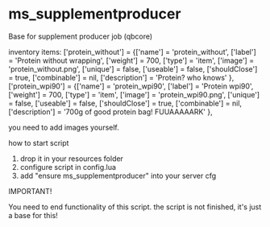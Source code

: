 # ms_supplementproducer
Base for supplement producer job (qbcore)


inventory items:
['protein_without'] 	 	 		 = {['name'] = 'protein_without',  	 		 	['label'] = 'Protein without wrapping',  	 	 	['weight'] = 700, 	 	['type'] = 'item',  	['image'] = 'protein_without.png',  	 	['unique'] = false,  	['useable'] = false,  	['shouldClose'] = true,    ['combinable'] = nil,   ['description'] = 'Protein? who knows' },
['protein_wpi90'] 	 	 		 = {['name'] = 'protein_wpi90',  	 		 	['label'] = 'Protein wpi90',  	 	 	['weight'] = 700, 	 	['type'] = 'item',  	['image'] = 'protein_wpi90.png',  	 	['unique'] = false,  	['useable'] = false,  	['shouldClose'] = true,    ['combinable'] = nil,   ['description'] = '700g of good protein bag! FUUAAAAARK' },

you need to add images yourself.

how to start script 
1. drop it in your resources folder
2. configure script in config.lua
3. add "ensure ms_supplementproducer" into your server cfg

IMPORTANT!

You need to end functionality of this script.
the script is not finished, it's just a base for this!
